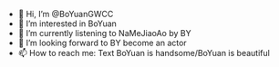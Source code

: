 - 👋 Hi, I’m @BoYuanGWCC
- 👀 I’m interested in BoYuan
- 🌱 I’m currently listening to NaMeJiaoAo by BY
- 💞️ I’m looking forward to BY become an actor
- 📫 How to reach me: Text BoYuan is handsome/BoYuan is beautiful

<!---
BoYuanGWCC/BoYuanGWCC is a ✨ special ✨ repository because its `README.md` (this file) appears on your GitHub profile.
You can click the Preview link to take a look at your changes.
--->
